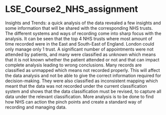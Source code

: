 # LSE_Course2_NHS_assignment
Insights and Trends: a quick analysis of the data revealed a few insights and some information that will be shared with the corresponding NHS trusts. The different systems and ways of recording come into sharp focus with the analysis. 
It can be seen that the top 4 NHS trusts where most amount of time recorded were in the East and South-East of England. London could only manage only 1 trust. A significant number of appointments were not attended by patients, and many were classified as unknown which means that it is not known whether the patient attended or not and that can impact complete analysis leading to wrong conclusions. 
Many records are classified as unmapped which means not recorded properly. This will affect the data analysis and not be able to give the correct information required for decision-making. They were also classified as inconsistent mapping which meant that the data was not recorded under the current classification system and shows that the data classification must be revised, to capture all data under the relevant classification.
 More analysis is to be done to find how NHS can action the pinch points and create a standard way of recording and managing data.


